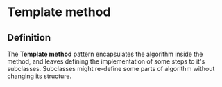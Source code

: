 # Template method
## Definition
The **Template method** pattern encapsulates the algorithm inside the method, and leaves defining the implementation of some steps to it's subclasses.
Subclasses might re-define some parts of algorithm without changing its structure.
